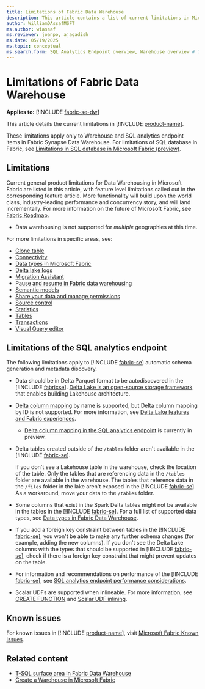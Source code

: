 ```yaml
---
title: Limitations of Fabric Data Warehouse
description: This article contains a list of current limitations in Microsoft Fabric Data Warehouse.
author: WilliamDAssafMSFT
ms.author: wiassaf
ms.reviewer: joanpo, ajagadish
ms.date: 05/19/2025
ms.topic: conceptual
ms.search.form: SQL Analytics Endpoint overview, Warehouse overview # This article's title should not change. If so, contact engineering.
---
```


# Limitations of Fabric Data Warehouse

**Applies to:** [!INCLUDE [fabric-se-dw](includes/applies-to-version/fabric-se-and-dw.md)]

This article details the current limitations in [!INCLUDE [product-name](../includes/product-name.md)].

These limitations apply only to Warehouse and SQL analytics endpoint items in Fabric Synapse Data Warehouse. For limitations of SQL database in Fabric, see [Limitations in SQL database in Microsoft Fabric (preview)](../database/sql/limitations.md).

## Limitations

Current general product limitations for Data Warehousing in Microsoft Fabric are listed in this article, with feature level limitations called out in the corresponding feature article. More functionality will build upon the world class, industry-leading performance and concurrency story, and will land incrementally. For more information on the future of Microsoft Fabric, see [Fabric Roadmap](https://blog.fabric.microsoft.com/blog/announcing-the-fabric-roadmap?ft=All).

- Data warehousing is not supported for *multiple* geographies at this time.

For more limitations in specific areas, see:

- [Clone table](clone-table.md#limitations)
- [Connectivity](connectivity.md#considerations-and-limitations)
- [Data types in Microsoft Fabric](data-types.md)
- [Delta lake logs](query-delta-lake-logs.md#limitations)
- [Migration Assistant](migration-assistant.md#limitations)
- [Pause and resume in Fabric data warehousing](pause-resume.md#considerations-and-limitations)
- [Semantic models](semantic-models.md#limitations)
- [Share your data and manage permissions](share-warehouse-manage-permissions.md#limitations)
- [Source control](source-control.md#limitations-in-source-control)
- [Statistics](statistics.md#limitations)
- [Tables](tables.md#limitations)
- [Transactions](transactions.md#limitations)
- [Visual Query editor](visual-query-editor.md#limitations-with-visual-query-editor)

## Limitations of the SQL analytics endpoint

The following limitations apply to [!INCLUDE [fabric-se](includes/fabric-se.md)] automatic schema generation and metadata discovery.

- Data should be in Delta Parquet format to be autodiscovered in the [!INCLUDE [fabricse](includes/fabric-se.md)]. [Delta Lake is an open-source storage framework](https://delta.io/) that enables building Lakehouse architecture.

- [Delta column mapping](https://docs.delta.io/latest/delta-column-mapping.html) by name is supported, but Delta column mapping by ID is not supported. For more information, see [Delta Lake features and Fabric experiences](../fundamentals/delta-lake-interoperability.md#delta-lake-features-and-fabric-experiences).
  - [Delta column mapping in the SQL analytics endpoint](https://blog.fabric.microsoft.com/blog/fabric-september-2024-monthly-update?ft=All#post-14247-_Toc177485830) is currently in preview.

- Delta tables created outside of the `/tables` folder aren't available in the [!INCLUDE [fabric-se](includes/fabric-se.md)].

   If you don't see a Lakehouse table in the warehouse, check the location of the table. Only the tables that are referencing data in the `/tables` folder are available in the warehouse. The tables that reference data in the `/files` folder in the lake aren't exposed in the [!INCLUDE [fabric-se](includes/fabric-se.md)]. As a workaround, move your data to the `/tables` folder.

- Some columns that exist in the Spark Delta tables might not be available in the tables in the [!INCLUDE [fabric-se](includes/fabric-se.md)]. For a full list of supported data types, see [Data types in Fabric Data Warehouse](data-types.md). 

- If you add a foreign key constraint between tables in the [!INCLUDE [fabric-se](includes/fabric-se.md)], you won't be able to make any further schema changes (for example, adding the new columns). If you don't see the Delta Lake columns with the types that should be supported in [!INCLUDE [fabric-se](includes/fabric-se.md)], check if there is a foreign key constraint that might prevent updates on the table. 

- For information and recommendations on performance of the [!INCLUDE [fabric-se](includes/fabric-se.md)], see [SQL analytics endpoint performance considerations](sql-analytics-endpoint-performance.md).

- Scalar UDFs are supported when inlineable. For more information, see [CREATE FUNCTION](/sql/t-sql/statements/create-function-sql-data-warehouse?view=fabric&preserve-view=true) and [Scalar UDF inlining](/sql/relational-databases/user-defined-functions/scalar-udf-inlining?view=fabric&preserve-view=true).

## Known issues

For known issues in [!INCLUDE [product-name](../includes/product-name.md)], visit [Microsoft Fabric Known Issues](https://support.fabric.microsoft.com/known-issues/).

## Related content

- [T-SQL surface area in Fabric Data Warehouse](tsql-surface-area.md)
- [Create a Warehouse in Microsoft Fabric](create-warehouse.md)
